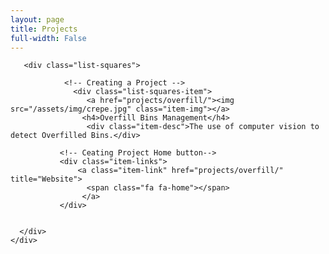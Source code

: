 ```yaml
---
layout: page
title: Projects 
full-width: False
---
```


 <div class="container-fluid">
       
           
   <div class="row">
                 
       <div class="list-squares">
          
                <!-- Creating a Project -->
                  <div class="list-squares-item">
                     <a href="projects/overfill/"><img src="/assets/img/crepe.jpg" class="item-img"></a>
                    <h4>Overfill Bins Management</h4>
                     <div class="item-desc">The use of computer vision to detect Overfilled Bins.</div>
                  
               <!-- Ceating Project Home button-->
               <div class="item-links">
                   <a class="item-link" href="projects/overfill/" title="Website">
                     <span class="fa fa-home"></span>
                    </a>
               </div>
                      
 
      </div>
    </div>
</div>
